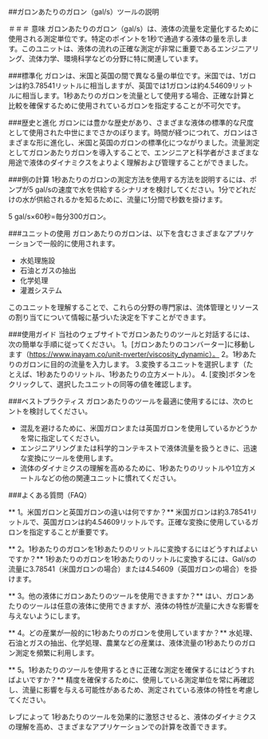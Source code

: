 ##ガロンあたりのガロン（gal/s）ツールの説明

＃＃＃ 意味
ガロンあたりのガロン（gal/s）は、液体の流量を定量化するために使用される測定単位です。特定のポイントを1秒で通過する液体の量を示します。このユニットは、液体の流れの正確な測定が非常に重要であるエンジニアリング、流体力学、環境科学などの分野に特に関連しています。

###標準化
ガロンは、米国と英国の間で異なる量の単位です。米国では、1ガロンは約3.78541リットルに相当しますが、英国では1ガロンは約4.54609リットルに相当します。1秒あたりのガロンを流量として使用する場合、正確な計算と比較を確保するために使用されているガロンを指定することが不可欠です。

###歴史と進化
ガロンには豊かな歴史があり、さまざまな液体の標準的な尺度として使用された中世にまでさかのぼります。時間が経つにつれて、ガロンはさまざまな形に進化し、米国と英国のガロンの標準化につながりました。流量測定としてガロンあたりガロンを導入することで、エンジニアと科学者がさまざまな用途で液体のダイナミクスをよりよく理解および管理することができました。

###例の計算
1秒あたりのガロンの測定方法を使用する方法を説明するには、ポンプが5 gal/sの速度で水を供給するシナリオを検討してください。1分でどれだけの水が供給されるかを知るために、流量に1分間で秒数を掛けます。

5 gal/s×60秒=毎分300ガロン。

###ユニットの使用
ガロンあたりのガロンは、以下を含むさまざまなアプリケーションで一般的に使用されます。
- 水処理施設
- 石油とガスの抽出
- 化学処理
- 灌漑システム

このユニットを理解することで、これらの分野の専門家は、流体管理とリソースの割り当てについて情報に基づいた決定を下すことができます。

###使用ガイド
当社のウェブサイトでガロンあたりのツールと対話するには、次の簡単な手順に従ってください。
1。[ガロンあたりのコンバーター]に移動します（https://www.inayam.co/unit-nverter/viscosity_dynamic）。
2。1秒あたりのガロンに目的の流量を入力します。
3.変換するユニットを選択します（たとえば、1秒あたりのリットル、1秒あたりの立方メートル）。
4. [変換]ボタンをクリックして、選択したユニットの同等の値を確認します。

###ベストプラクティス
ガロンあたりのツールを最適に使用するには、次のヒントを検討してください。
- 混乱を避けるために、米国ガロンまたは英国ガロンを使用しているかどうかを常に指定してください。
- エンジニアリングまたは科学的コンテキストで液体流量を扱うときに、迅速な変換にツールを使用します。
- 流体のダイナミクスの理解を高めるために、1秒あたりのリットルや1立方メートルなどの他の関連ユニットに慣れてください。

###よくある質問（FAQ）

** 1。米国ガロンと英国ガロンの違いは何ですか？**
米国ガロンは約3.78541リットルで、英国ガロンは約4.54609リットルです。正確な変換に使用しているガロンを指定することが重要です。

** 2。1秒あたりのガロンを1秒あたりのリットルに変換するにはどうすればよいですか？**
1秒あたりのガロンを1秒あたりのリットルに変換するには、Gal/sの流量に3.78541（米国ガロンの場合）または4.54609（英国ガロンの場合）を掛けます。

** 3。他の液体にガロンあたりのツールを使用できますか？**
はい、ガロンあたりのツールは任意の液体に使用できますが、液体の特性が流量に大きな影響を与えないようにします。

** 4。どの産業が一般的に1秒あたりのガロンを使用していますか？**
水処理、石油とガスの抽出、化学処理、農業などの産業は、液体流量の1秒あたりのガロン測定を頻繁に利用します。

** 5。1秒あたりのツールを使用するときに正確な測定を確保するにはどうすればよいですか？**
精度を確保するために、使用している測定単位を常に再確認し、流量に影響を与える可能性があるため、測定されている液体の特性を考慮してください。

レブによって 1秒あたりのツールを効果的に激怒させると、液体のダイナミクスの理解を高め、さまざまなアプリケーションでの計算を改善できます。